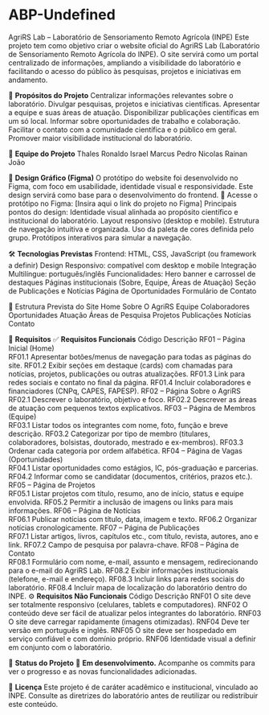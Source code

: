 # ABP-Undefined
AgriRS Lab – Laboratório de Sensoriamento Remoto Agrícola (INPE)
Este projeto tem como objetivo criar o website oficial do AgriRS Lab (Laboratório de Sensoriamento Remoto Agrícola do INPE).
O site servirá como um portal centralizado de informações, ampliando a visibilidade do laboratório e facilitando o acesso do público às pesquisas, projetos e iniciativas em andamento.

📌 **Propósitos do Projeto**
Centralizar informações relevantes sobre o laboratório.
Divulgar pesquisas, projetos e iniciativas científicas.
Apresentar a equipe e suas áreas de atuação.
Disponibilizar publicações científicas em um só local.
Informar sobre oportunidades de trabalho e colaboração.
Facilitar o contato com a comunidade científica e o público em geral.
Promover maior visibilidade institucional do laboratório.

👥 **Equipe do Projeto**
Thales
Ronaldo
Israel
Marcus
Pedro
Nicolas
Rainan
João

🎨 **Design Gráfico (Figma)**
O protótipo do website foi desenvolvido no Figma, com foco em usabilidade, identidade visual e responsividade.
Este design servirá como base para o desenvolvimento do frontend.
🔗 Acesse o protótipo no Figma: [Insira aqui o link do projeto no Figma]
Principais pontos do design:
Identidade visual alinhada ao propósito científico e institucional do laboratório.
Layout responsivo (desktop e mobile).
Estrutura de navegação intuitiva e organizada.
Uso da paleta de cores definida pelo grupo.
Protótipos interativos para simular a navegação.

🛠️ **Tecnologias Previstas**
Frontend: HTML, CSS, JavaScript (ou framework a definir)
Design Responsivo: compatível com desktop e mobile
Integração Multilíngue: português/inglês
Funcionalidades:
Hero banner e carrossel de destaques
Páginas institucionais (Sobre, Equipe, Áreas de Atuação)
Seção de Publicações e Notícias
Página de Oportunidades
Formulário de Contato

📂 Estrutura Prevista do Site
Home
Sobre
O AgriRS
Equipe
Colaboradores
Oportunidades
Atuação
Áreas de Pesquisa
Projetos
Publicações
Notícias
Contato

📑 **Requisitos**
✅ **Requisitos Funcionais**
Código	Descrição
RF01 – Página Inicial (Home)	
RF01.1	Apresentar botões/menus de navegação para todas as páginas do site.
RF01.2	Exibir seções em destaque (cards) com chamadas para notícias, projetos, publicações ou outras atualizações.
RF01.3	Link para redes sociais e contato no final da página.
RF01.4	Incluir colaboradores e financiadores (CNPq, CAPES, FAPESP).
RF02 – Página Sobre o AgriRS	
RF02.1	Descrever o laboratório, objetivo e foco.
RF02.2	Descrever as áreas de atuação com pequenos textos explicativos.
RF03 – Página de Membros (Equipe)	
RF03.1	Listar todos os integrantes com nome, foto, função e breve descrição.
RF03.2	Categorizar por tipo de membro (titulares, colaboradores, bolsistas, doutorado, mestrado e ex-membros).
RF03.3	Ordenar cada categoria por ordem alfabética.
RF04 – Página de Vagas (Oportunidades)	
RF04.1	Listar oportunidades como estágios, IC, pós-graduação e parcerias.
RF04.2	Informar como se candidatar (documentos, critérios, prazos etc.).
RF05 – Página de Projetos	
RF05.1	Listar projetos com título, resumo, ano de início, status e equipe envolvida.
RF05.2	Permitir a inclusão de imagens ou links para mais informações.
RF06 – Página de Notícias	
RF06.1	Publicar notícias com título, data, imagem e texto.
RF06.2	Organizar notícias cronologicamente.
RF07 – Página de Publicações	
RF07.1	Listar artigos, livros, capítulos etc., com título, revista, autores, ano e link.
RF07.2	Campo de pesquisa por palavra-chave.
RF08 – Página de Contato	
RF08.1	Formulário com nome, e-mail, assunto e mensagem, redirecionando para o e-mail do AgriRS Lab.
RF08.2	Exibir informações institucionais (telefone, e-mail e endereço).
RF08.3	Incluir links para redes sociais do laboratório.
RF08.4	Incluir mapa de localização do laboratório dentro do INPE.
⚙️ **Requisitos Não Funcionais**
Código	Descrição
RNF01	O site deve ser totalmente responsivo (celulares, tablets e computadores).
RNF02	O conteúdo deve ser fácil de atualizar pelos integrantes do laboratório.
RNF03	O site deve carregar rapidamente (imagens otimizadas).
RNF04	Deve ter versão em português e inglês.
RNF05	O site deve ser hospedado em serviço confiável e com domínio próprio.
RNF06	Identidade visual a definir em conjunto com o laboratório.

🚀 **Status do Projeto**
🔄 **Em desenvolvimento.**
Acompanhe os commits para ver o progresso e as novas funcionalidades adicionadas.

📜 **Licença**
Este projeto é de caráter acadêmico e institucional, vinculado ao INPE.
Consulte as diretrizes do laboratório antes de reutilizar ou redistribuir este conteúdo.
